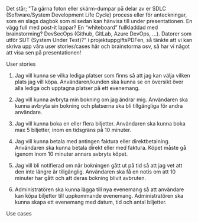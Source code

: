 Det står; 
"Ta gärna foton eller skärm-dumpar på delar av er SDLC (Software/System Development Life Cycle)
process eller för anteckningar, som en slags dagbok som ni sedan kan hänvisa till under
presentationen. En vägg full med post-it lappar? En “whiteboard” fullkladdad med brainstorming?
DevSecOps (Github, GitLab, Azure DevOps, ...). Datorer som utför SUT (System Under Test)?"
i projektuppgiftsPDFen, så tänkte att vi kan skriva upp våra user stories/cases här och brainstorma osv, så har vi något att visa sen på presentationen!

User stories
1. Jag vill kunna se vilka lediga platser som finns så att jag kan välja vilken plats jag vill köpa.
   Användaren/kunden ska kunna se en översikt över alla lediga och upptagna platser på ett evenemang.

2. Jag vill kunna avbryta min bokning om jag ändrar mig.
   Användaren ska kunna avbryta sin bokning och platserna ska bli tillgängliga för andra användare.

3. Jag vill kunna boka en eller flera biljetter.
   Användaren ska kunna boka max 5 biljetter, inom en tidsgräns på 10 minuter.

4. Jag vill kunna betala med antingen faktura eller direktbetalning.
   Användaren ska kunna betala direkt eller med faktura. Köpet måste gå igenom inom 10 minuter annars avbryts köpet.

5. Jag vill bli notifierad om när bokningen gått ut på tid så att jag vet att den inte längre är tillgänglig.
   Användaren ska få en notis om att 10 minuter har gått och att deras bokning blivit avbruten.

6. Administratören ska kunna lägga till nya evenemang så att användare kan köpa biljetter till uppkommande evenemang.
   Administratören ska kunna skapa ett evenemang med datum, tid och antal biljetter.

Use cases
